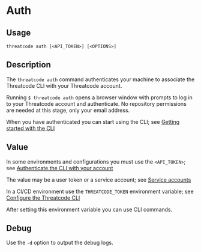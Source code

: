 # Auth

## Usage

`threatcode auth [<API_TOKEN>] [<OPTIONS>]`

## Description

The `threatcode auth` command authenticates your machine to associate the Threatcode CLI with your Threatcode account.

Running `$ threatcode auth` opens a browser window with prompts to log in to your Threatcode account and authenticate. No repository permissions are needed at this stage, only your email address.

When you have authenticated you can start using the CLI; see [Getting started with the CLI](https://docs.threatcode.github.io/threatcode-cli/getting-started-with-the-cli)

## Value

In some environments and configurations you must use the `<API_TOKEN>`; see [Authenticate the CLI with your account](https://docs.threatcode.github.io/features/threatcode-cli/authenticate-the-cli-with-your-account)

The value may be a user token or a service account; see [Service accounts](https://docs.threatcode.github.io/features/integrations/managing-integrations/service-accounts)

In a CI/CD environment use the `THREATCODE_TOKEN` environment variable; see [Configure the Threatcode CLI](https://docs.threatcode.github.io/features/threatcode-cli/configure-the-threatcode-cli)

After setting this environment variable you can use CLI commands.

## Debug

Use the `-d` option to output the debug logs.
